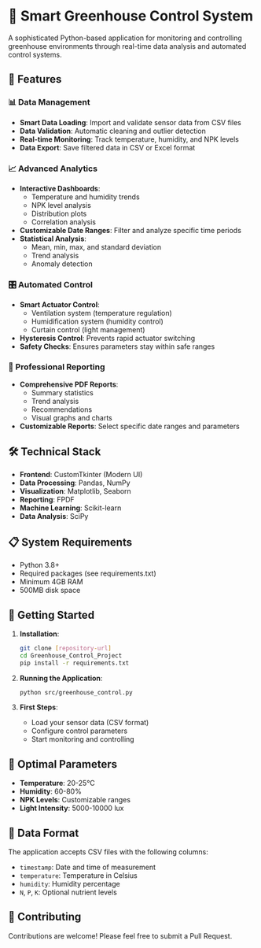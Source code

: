 # 🌿 Smart Greenhouse Control System

A sophisticated Python-based application for monitoring and controlling greenhouse environments through real-time data analysis and automated control systems.

## 🚀 Features

### 📊 Data Management
- **Smart Data Loading**: Import and validate sensor data from CSV files
- **Data Validation**: Automatic cleaning and outlier detection
- **Real-time Monitoring**: Track temperature, humidity, and NPK levels
- **Data Export**: Save filtered data in CSV or Excel format

### 📈 Advanced Analytics
- **Interactive Dashboards**: 
  - Temperature and humidity trends
  - NPK level analysis
  - Distribution plots
  - Correlation analysis
- **Customizable Date Ranges**: Filter and analyze specific time periods
- **Statistical Analysis**: 
  - Mean, min, max, and standard deviation
  - Trend analysis
  - Anomaly detection

### 🎛️ Automated Control
- **Smart Actuator Control**:
  - Ventilation system (temperature regulation)
  - Humidification system (humidity control)
  - Curtain control (light management)
- **Hysteresis Control**: Prevents rapid actuator switching
- **Safety Checks**: Ensures parameters stay within safe ranges

### 📑 Professional Reporting
- **Comprehensive PDF Reports**:
  - Summary statistics
  - Trend analysis
  - Recommendations
  - Visual graphs and charts
- **Customizable Reports**: Select specific date ranges and parameters

## 🛠️ Technical Stack

- **Frontend**: CustomTkinter (Modern UI)
- **Data Processing**: Pandas, NumPy
- **Visualization**: Matplotlib, Seaborn
- **Reporting**: FPDF
- **Machine Learning**: Scikit-learn
- **Data Analysis**: SciPy

## 📋 System Requirements

- Python 3.8+
- Required packages (see requirements.txt)
- Minimum 4GB RAM
- 500MB disk space

## 🚀 Getting Started

1. **Installation**:
   ```bash
   git clone [repository-url]
   cd Greenhouse_Control_Project
   pip install -r requirements.txt
   ```

2. **Running the Application**:
   ```bash
   python src/greenhouse_control.py
   ```

3. **First Steps**:
   - Load your sensor data (CSV format)
   - Configure control parameters
   - Start monitoring and controlling

## 🎯 Optimal Parameters

- **Temperature**: 20-25°C
- **Humidity**: 60-80%
- **NPK Levels**: Customizable ranges
- **Light Intensity**: 5000-10000 lux

## 📝 Data Format

The application accepts CSV files with the following columns:
- `timestamp`: Date and time of measurement
- `temperature`: Temperature in Celsius
- `humidity`: Humidity percentage
- `N`, `P`, `K`: Optional nutrient levels


## 🤝 Contributing

Contributions are welcome! Please feel free to submit a Pull Request.

